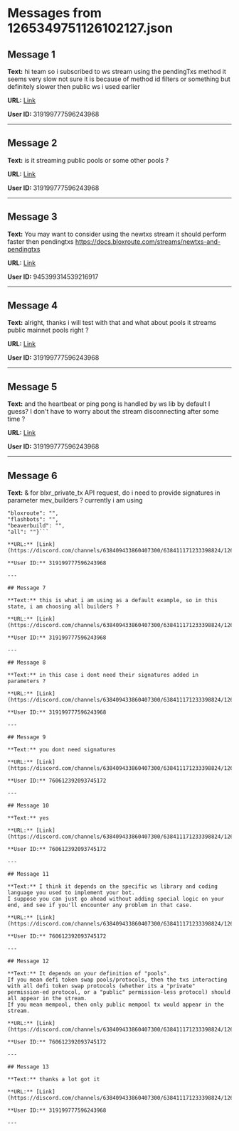 # Messages from 1265349751126102127.json

## Message 1

**Text:** hi team so i subscribed to ws stream using the pendingTxs method
it seems very slow not sure it is because of method id filters or something but definitely slower then public ws i used earlier

**URL:** [Link](https://discord.com/channels/638409433860407300/638411171233398824/1265349751126102127)

**User ID:** 319199777596243968

---

## Message 2

**Text:** is it streaming public pools or some other pools ?

**URL:** [Link](https://discord.com/channels/638409433860407300/638411171233398824/1265349921440272495)

**User ID:** 319199777596243968

---

## Message 3

**Text:** You may want to consider using the newtxs stream it should perform faster then pendingtxs https://docs.bloxroute.com/streams/newtxs-and-pendingtxs

**URL:** [Link](https://discord.com/channels/638409433860407300/638411171233398824/1265350081737920542)

**User ID:** 945399314539216917

---

## Message 4

**Text:** alright, thanks i will test with that and what about pools it streams public mainnet pools right ?

**URL:** [Link](https://discord.com/channels/638409433860407300/638411171233398824/1265350386773000305)

**User ID:** 319199777596243968

---

## Message 5

**Text:** and the heartbeat or ping pong is handled by ws lib by default I guess? I don't have to worry about the stream disconnecting after some time ?

**URL:** [Link](https://discord.com/channels/638409433860407300/638411171233398824/1265351317640183973)

**User ID:** 319199777596243968

---

## Message 6

**Text:** & for blxr_private_tx API request, do i need to provide signatures in parameter mev_builders ?
currently i am using
 ```"mev_builders": {
"bloxroute": "",
"flashbots": "",
"beaverbuild": "",
"all": ""}```

**URL:** [Link](https://discord.com/channels/638409433860407300/638411171233398824/1265353012558303274)

**User ID:** 319199777596243968

---

## Message 7

**Text:** this is what i am using as a default example, so in this state, i am choosing all builders ?

**URL:** [Link](https://discord.com/channels/638409433860407300/638411171233398824/1265353333653246034)

**User ID:** 319199777596243968

---

## Message 8

**Text:** in this case i dont need their signatures added in parameters ?

**URL:** [Link](https://discord.com/channels/638409433860407300/638411171233398824/1265353468386873374)

**User ID:** 319199777596243968

---

## Message 9

**Text:** you dont need signatures

**URL:** [Link](https://discord.com/channels/638409433860407300/638411171233398824/1265364755380699166)

**User ID:** 760612392093745172

---

## Message 10

**Text:** yes

**URL:** [Link](https://discord.com/channels/638409433860407300/638411171233398824/1265364776289308773)

**User ID:** 760612392093745172

---

## Message 11

**Text:** I think it depends on the specific ws library and coding language you used to implement your bot.
I suppose you can just go ahead without adding special logic on your end, and see if you'll encounter any problem in that case.

**URL:** [Link](https://discord.com/channels/638409433860407300/638411171233398824/1265364966974816256)

**User ID:** 760612392093745172

---

## Message 12

**Text:** It depends on your definition of "pools".
If you mean defi token swap pools/protocols, then the txs interacting with all defi token swap protocols (whether its a "private" permission-ed protocol, or a "public" permission-less protocol) should all appear in the stream.
If you mean mempool, then only public mempool tx would appear in the stream.

**URL:** [Link](https://discord.com/channels/638409433860407300/638411171233398824/1265365338535759943)

**User ID:** 760612392093745172

---

## Message 13

**Text:** thanks a lot got it

**URL:** [Link](https://discord.com/channels/638409433860407300/638411171233398824/1265376003262255195)

**User ID:** 319199777596243968

---


